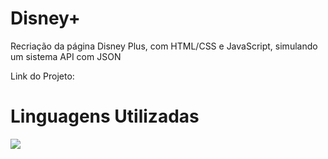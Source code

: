 # Disney+
Recriação da página Disney Plus, com HTML/CSS e JavaScript, simulando um sistema API com JSON

Link do Projeto:

<h1/>Linguagens Utilizadas</h1>

<img src="https://cnbl-cdn.bamgrid.com/assets/c0a264881f6f269485d94228f8904ea1d4b8b02b8da0dfaaccc65ee723582e9a/original" />
<br/><br/>
